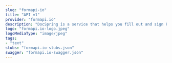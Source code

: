```yaml
---
slug: "formapi-io"
title: "API v1"
provider: "formapi.io"
description: "DocSpring is a service that helps you fill out and sign PDF templates."
logo: "formapi.io-logo.jpeg"
logoMediaType: "image/jpeg"
tags:
- "text"
stubs: "formapi.io-stubs.json"
swagger: "formapi.io-swagger.json"
---
```


